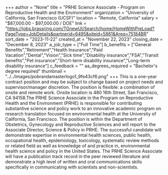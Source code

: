 +++
author = "None"
title = "PRHE Science Associate - Program on Reproductive Health and the Environment"
organization = "University of California, San Francisco (UCSF)"
location = "Remote, California"
salary = "$87,000.00 - $97,000.00 / DOE"
link = "https://jobs.brassring.com/TGnewUI/Search/home/HomeWithPreLoad?PageType=JobDetails&partnerid=6495&siteid=5861&Areq=75184BR"
sort_date = "2023-11-22"
created_at = "November 22, 2023"
closing_date = "December 8, 2023"
a_job_type = ["Full Time"]
b_benefits = ["General Benefits","Retirement","Health Insurance","Paid Vacation","Dental","Vision","Sick time","Disability insurance","FSA","Transit benefits","Pet insurance","Short-term disability insurance","Long-term disability insurance"]
c_feedback = ""
aa_degrees_required = "Bachelor's degree required"
thumbnail = "../../images/pobrandamasterlogo1_9fe43cf6.png"
+++
This is a one-year contract position and may be subject to change based on project needs and supervisor/manager discretion. The position is flexible: a combination of onsite and remote work. Onsite location is 480 16th Street, San Francisco, CA 94158.The PRHE Science Associate in the Program on Reproductive Health and the Environment (PRHE) is responsible for contributing substantive science and policy work to an innovative academic program on research translation focused on environmental health at the University of California, San Francisco. The position is within the Department of Obstetrics, Gynecology and Reproductive Sciences and will report to the Associate Director, Science & Policy in PRHE. The successful candidate will demonstrate expertise in environmental health sciences, public health, occupational health, epidemiology, toxicology, systematic review methods or related field as well as knowledge of and practice in, environmental health science and policy in the United States. The PRHE Science Associate will have a publication track record in the peer reviewed literature and demonstrate a high level of written and oral communications skills specifically in communicating with scientists and non-scientists. 